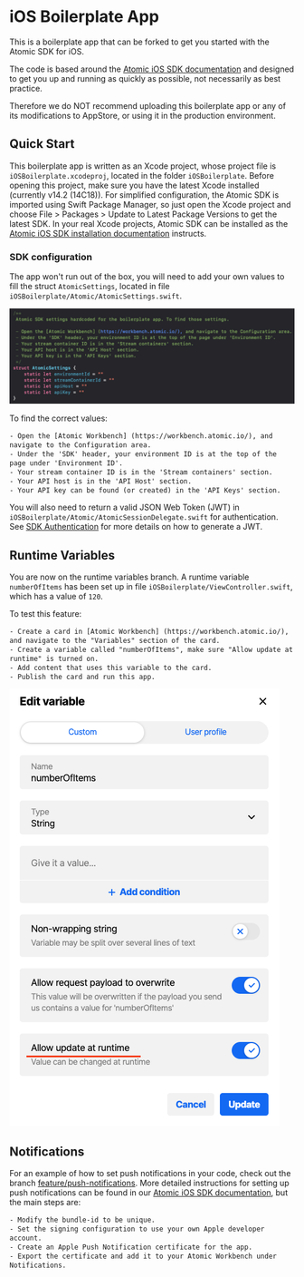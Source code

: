 # iOS Boilerplate App

This is a boilerplate app that can be forked to get you started with the Atomic SDK for iOS.

The code is based around the [Atomic iOS SDK documentation](https://documentation.atomic.io/sdks/ios) and designed to get you up and running as quickly as possible, not necessarily as best practice. 

Therefore we do NOT recommend uploading this boilerplate app or any of its modifications to AppStore, or using it in the production environment.

## Quick Start

This boilerplate app is written as an Xcode project, whose project file is `iOSBoilerplate.xcodeproj`, located in the folder `iOSBoilerplate`. Before opening this project, make sure you have the latest Xcode installed (currently v14.2 (14C18)). For simplified configuration, the Atomic SDK is imported using Swift Package Manager, so just open the Xcode project and choose File > Packages > Update to Latest Package Versions to get the latest SDK. In your real Xcode projects, Atomic SDK can be installed as the [Atomic iOS SDK installation documentation](https://documentation.atomic.io/sdks/ios#installation) instructs.

### SDK configuration
The app won't run out of the box, you will need to add your own values to fill the struct `AtomicSettings`, located in file `iOSBoilerplate/Atomic/AtomicSettings.swift`.

![Atomic settings](AtomicSettings.png)

To find the correct values:

    - Open the [Atomic Workbench] (https://workbench.atomic.io/), and navigate to the Configuration area.
    - Under the 'SDK' header, your environment ID is at the top of the page under 'Environment ID'.
    - Your stream container ID is in the 'Stream containers' section.
    - Your API host is in the 'API Host' section.
    - Your API key can be found (or created) in the 'API Keys' section.

You will also need to return a valid JSON Web Token (JWT) in `iOSBoilerplate/Atomic/AtomicSessionDelegate.swift` for authentication. See [SDK Authentication](https://documentation.atomic.io/sdks/auth-SDK) for more details on how to generate a JWT.

## Runtime Variables

You are now on the runtime variables branch. A runtime variable `numberOfItems` has been set up in file `iOSBoilerplate/ViewController.swift`, which has a value of `120`. 

To test this feature:

    - Create a card in [Atomic Workbench] (https://workbench.atomic.io/), and navigate to the "Variables" section of the card.
    - Create a variable called "numberOfItems", make sure "Allow update at runtime" is turned on.
    - Add content that uses this variable to the card.
    - Publish the card and run this app.
    
![Creating runtime variables](RuntimeVariables.png)

## Notifications

For an example of how to set push notifications in your code, check out the branch [feature/push-notifications](https://github.com/atomic-app/boilerplate-ios-sdk/tree/feature/push-notifications).
More detailed instructions for setting up push notifications can be found in our [Atomic iOS SDK documentation](https://documentation.atomic.io/sdks/ios#push-notifications), but the main steps are:

    - Modify the bundle-id to be unique.
    - Set the signing configuration to use your own Apple developer account.
    - Create an Apple Push Notification certificate for the app.
    - Export the certificate and add it to your Atomic Workbench under Notifications.
